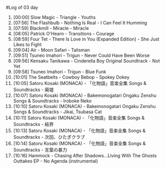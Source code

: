 #Log of 03 day

1. [00:00] Slow Magic - Triangle - Youths
1. [07:56] The Flashbulb - Nothing Is Real - I Can Feel It Humming
1. [07:59] Blackmill - Miracle - Miracle
1. [08:05] Patrick O'Hearn - Transitions - Courage
1. [08:59] Four Tet - There Is Love in You (Expanded Edition) - She Just Likes to Fight
1. [09:04] Air - Moon Safari - Talisman
1. [09:51] Tsuneo Imahori - Trigun - Never Could Have Been Worse
1. [09:56] Kensaku Tanikawa - Cinderella Boy Original Soundtrack - Not Yet
1. [09:58] Tsuneo Imahori - Trigun - Blue Funk
1. [10:01] The Seatbelts - Cowboy Bebop - Spokey Dokey
1. [10:05] Satoru Kosaki (MONACA) - 「化物語」音楽全集 Songs & Soundtracks - 廃墟
1. [10:07] Satoru Kosaki (MONACA) - Bakemonogatari Ongaku Zenshu Songs & Soundtracks - Iroboke Neko
1. [10:10] Satoru Kosaki (MONACA) - Bakemonogatari Ongaku Zenshu Songs & Soundtracks - Jikai, Tsubasa Cat
1. [10:11] Satoru Kosaki (MONACA) - 「化物語」音楽全集 Songs & Soundtracks - 結界
1. [10:13] Satoru Kosaki (MONACA) - 「化物語」音楽全集 Songs & Soundtracks - 次回、ひたぎクラブ
1. [10:14] Satoru Kosaki (MONACA) - 「化物語」音楽全集 Songs & Soundtracks - 言葉の暴力
1. [10:16] Hammock - Chasing After Shadows...Living With The Ghosts Outtakes EP - No Agenda (instrumental)
